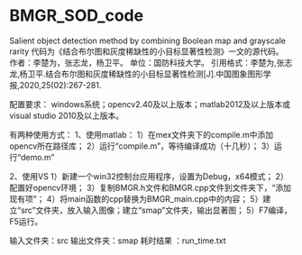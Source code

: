 # BMGR_SOD_code
Salient object detection method by combining Boolean map and grayscale rarity
代码为《结合布尔图和灰度稀缺性的小目标显著性检测》一文的源代码。
作者：李楚为，张志龙，杨卫平。
单位：国防科技大学。
引用格式：李楚为,张志龙,杨卫平.结合布尔图和灰度稀缺性的小目标显著性检测[J].中国图象图形学报,2020,25(02):267-281.

配置要求：
windows系统；opencv2.40及以上版本；matlab2012及以上版本或visual studio 2010及以上版本。

有两种使用方式：
1、使用matlab：
	1）在mex文件夹下的compile.m中添加opencv所在路径库；
	2）运行“compile.m”，等待编译成功（十几秒）；
	3）运行“demo.m”

2、使用VS
	1）新建一个win32控制台应用程序，设置为Debug，x64模式；
	2）配置好opencv环境；
	3）复制BMGR.h文件和BMGR.cpp文件到文件夹下，“添加现有项”；
	4）将main函数的cpp替换为BMGR_main.cpp中的内容；
	5）建立“src”文件夹，放入输入图像；建立“smap”文件夹，输出显著图；
	5）F7编译，F5运行。

输入文件夹：src
输出文件夹：smap
耗时结果	：run_time.txt
